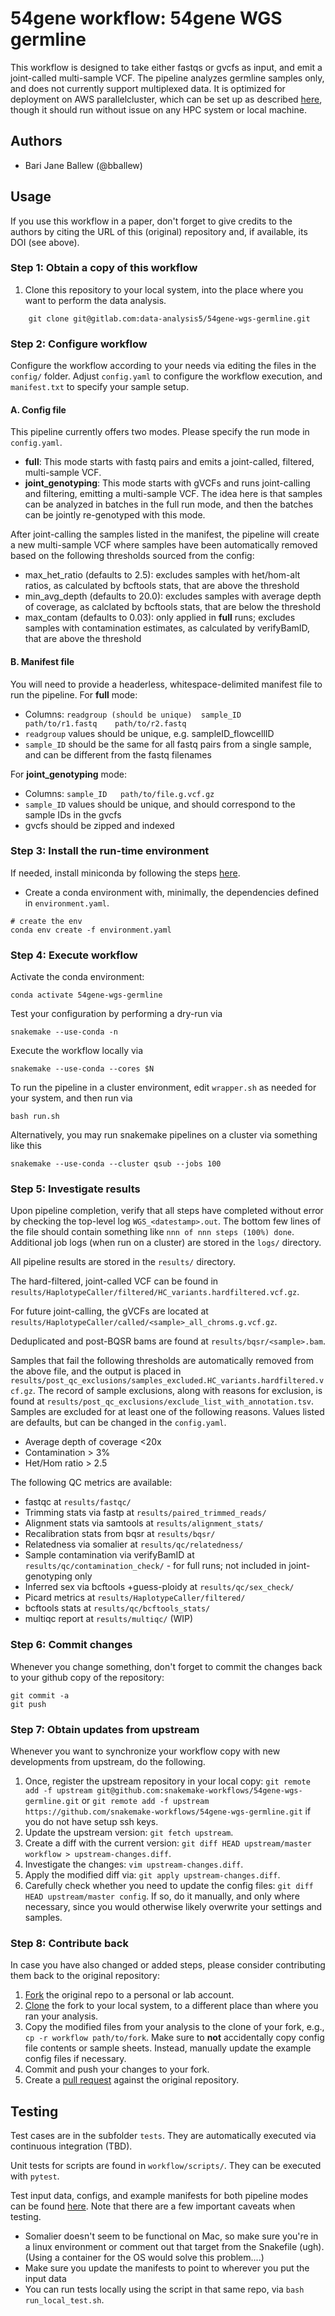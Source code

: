 # 54gene workflow: 54gene WGS germline

This workflow is designed to take either fastqs or gvcfs as input, and emit a joint-called multi-sample VCF.  The pipeline analyzes germline samples only, and does not currently support multiplexed data.  It is optimized for deployment on AWS parallelcluster, which can be set up as described [here](https://gitlab.com/data-analysis5/gds-docs/parallelcluster_docs), though it should run without issue on any HPC system or local machine.

## Authors

* Bari Jane Ballew (@bballew)

## Usage

If you use this workflow in a paper, don't forget to give credits to the authors by citing the URL of this (original) repository and, if available, its DOI (see above).

### Step 1: Obtain a copy of this workflow

1. Clone this repository to your local system, into the place where you want to perform the data analysis.
```
    git clone git@gitlab.com:data-analysis5/54gene-wgs-germline.git
```

### Step 2: Configure workflow

Configure the workflow according to your needs via editing the files in the `config/` folder. Adjust `config.yaml` to configure the workflow execution, and `manifest.txt` to specify your sample setup.

#### A.  Config file

This pipeline currently offers two modes.  Please specify the run mode in `config.yaml`.
- __full__: This mode starts with fastq pairs and emits a joint-called, filtered, multi-sample VCF.
- __joint_genotyping__: This mode starts with gVCFs and runs joint-calling and filtering, emitting a multi-sample VCF.  The idea here is that samples can be analyzed in batches in the full run mode, and then the batches can be jointly re-genotyped with this mode.

After joint-calling the samples listed in the manifest, the pipeline will create a new multi-sample VCF where samples have been automatically removed based on the following thresholds sourced from the config:
- max_het_ratio (defaults to 2.5): excludes samples with het/hom-alt ratios, as calculated by bcftools stats, that are above the threshold
- min_avg_depth (defaults to 20.0): excludes samples with average depth of coverage, as calclated by bcftools stats, that are below the threshold
- max_contam (defaults to 0.03): only applied in __full__ runs; excludes samples with contamination estimates, as calculated by verifyBamID, that are above the threshold

#### B.  Manifest file

You will need to provide a headerless, whitespace-delimited manifest file to run the pipeline.  For __full__ mode:
- Columns: `readgroup (should be unique)  sample_ID   path/to/r1.fastq    path/to/r2.fastq`
- `readgroup` values should be unique, e.g. sampleID_flowcellID
- `sample_ID` should be the same for all fastq pairs from a single sample, and can be different from the fastq filenames

For __joint_genotyping__ mode:
- Columns: `sample_ID   path/to/file.g.vcf.gz`
- `sample_ID` values should be unique, and should correspond to the sample IDs in the gvcfs
- gvcfs should be zipped and indexed


### Step 3: Install the run-time environment

If needed, install miniconda by following the steps [here](https://docs.conda.io/en/latest/miniconda.html).

- Create a conda environment with, minimally, the dependencies defined in `environment.yaml`.

```
# create the env
conda env create -f environment.yaml
```

### Step 4: Execute workflow

Activate the conda environment:

    conda activate 54gene-wgs-germline

Test your configuration by performing a dry-run via

    snakemake --use-conda -n

Execute the workflow locally via

    snakemake --use-conda --cores $N

To run the pipeline in a cluster environment, edit `wrapper.sh` as needed for your system, and then run via

    bash run.sh

Alternatively, you may run snakemake pipelines on a cluster via something like this

    snakemake --use-conda --cluster qsub --jobs 100


### Step 5: Investigate results

Upon pipeline completion, verify that all steps have completed without error by checking the top-level log `WGS_<datestamp>.out`.  The bottom few lines of the file should contain something like `nnn of nnn steps (100%) done`.  Additional job logs (when run on a cluster) are stored in the `logs/` directory.

All pipeline results are stored in the `results/` directory.

The hard-filtered, joint-called VCF can be found in `results/HaplotypeCaller/filtered/HC_variants.hardfiltered.vcf.gz`.

For future joint-calling, the gVCFs are located at `results/HaplotypeCaller/called/<sample>_all_chroms.g.vcf.gz`.

Deduplicated and post-BQSR bams are found at `results/bqsr/<sample>.bam`.

Samples that fail the following thresholds are automatically removed from the above file, and the output is placed in `results/post_qc_exclusions/samples_excluded.HC_variants.hardfiltered.vcf.gz`.  The record of sample exclusions, along with reasons for exclusion, is found at `results/post_qc_exclusions/exclude_list_with_annotation.tsv`.  Samples are excluded for at least one of the following reasons.  Values listed are defaults, but can be changed in the `config.yaml`.
- Average depth of coverage <20x
- Contamination > 3%
- Het/Hom ratio > 2.5

The following QC metrics are available:
- fastqc at `results/fastqc/`
- Trimming stats via fastp at `results/paired_trimmed_reads/`
- Alignment stats via samtools at `results/alignment_stats/`
- Recalibration stats from bqsr at `results/bqsr/`
- Relatedness via somalier at `results/qc/relatedness/`
- Sample contamination via verifyBamID at `results/qc/contamination_check/` - for full runs; not included in joint-genotyping only
- Inferred sex via bcftools +guess-ploidy at `results/qc/sex_check/`
- Picard metrics at `results/HaplotypeCaller/filtered/`
- bcftools stats at `results/qc/bcftools_stats/`
- multiqc report at `results/multiqc/` (WIP)


### Step 6: Commit changes

Whenever you change something, don't forget to commit the changes back to your github copy of the repository:

    git commit -a
    git push


### Step 7: Obtain updates from upstream

Whenever you want to synchronize your workflow copy with new developments from upstream, do the following.

1. Once, register the upstream repository in your local copy: `git remote add -f upstream git@github.com:snakemake-workflows/54gene-wgs-germline.git` or `git remote add -f upstream https://github.com/snakemake-workflows/54gene-wgs-germline.git` if you do not have setup ssh keys.
2. Update the upstream version: `git fetch upstream`.
3. Create a diff with the current version: `git diff HEAD upstream/master workflow > upstream-changes.diff`.
4. Investigate the changes: `vim upstream-changes.diff`.
5. Apply the modified diff via: `git apply upstream-changes.diff`.
6. Carefully check whether you need to update the config files: `git diff HEAD upstream/master config`. If so, do it manually, and only where necessary, since you would otherwise likely overwrite your settings and samples.


### Step 8: Contribute back

In case you have also changed or added steps, please consider contributing them back to the original repository:

1. [Fork](https://help.github.com/en/articles/fork-a-repo) the original repo to a personal or lab account.
2. [Clone](https://help.github.com/en/articles/cloning-a-repository) the fork to your local system, to a different place than where you ran your analysis.
3. Copy the modified files from your analysis to the clone of your fork, e.g., `cp -r workflow path/to/fork`. Make sure to **not** accidentally copy config file contents or sample sheets. Instead, manually update the example config files if necessary.
4. Commit and push your changes to your fork.
5. Create a [pull request](https://help.github.com/en/articles/creating-a-pull-request) against the original repository.


## Testing

Test cases are in the subfolder `tests`. They are automatically executed via continuous integration (TBD).

Unit tests for scripts are found in `workflow/scripts/`.  They can be executed with `pytest`.

Test input data, configs, and example manifests for both pipeline modes can be found [here](https://gitlab.com/data-analysis5/54gene-wgs-test-data).  Note that there are a few important caveats when testing.
- Somalier doesn't seem to be functional on Mac, so make sure you're in a linux environment or comment out that target from the Snakefile (ugh).  (Using a container for the OS would solve this problem....)
- Make sure you update the manifests to point to wherever you put the input data
- You can run tests locally using the script in that same repo, via `bash run_local_test.sh`.
